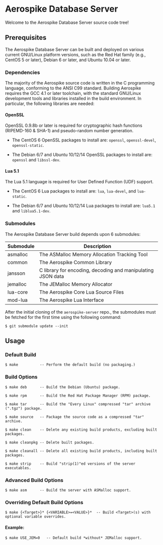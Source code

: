 # Aerospike Database Server

Welcome to the Aerospike Database Server source code tree!

## Prerequisites

The Aerospike Database Server can be built and deployed on various
current GNU/Linux platform versions, such as the Red Hat family (e.g.,
CentOS 5 or later), Debian 6 or later, and Ubuntu 10.04 or later.

### Dependencies

The majority of the Aerospike source code is written in the C
programming language, conforming to the ANSI C99 standard.  Building
Aerospike requires the GCC 4.1 or later toolchain, with the standard
GNU/Linux development tools and libraries installed in the build
environment. In particular, the following libraries are needed:

#### OpenSSL

OpenSSL 0.9.8b or later is required for cryptographic hash functions
(RIPEMD-160 & SHA-1) and pseudo-random number generation.

* The CentOS 6 OpenSSL packages to install are:  `openssl`,
`openssl-devel`, `openssl-static`.

* The Debian 6/7 and Ubuntu 10/12/14 OpenSSL packages to install are:
`openssl` and `libssl-dev`.

#### Lua 5.1

The Lua 5.1 language is required for User Defined Function (UDF) support.

* The CentOS 6 Lua packages to install are:  `lua`, `lua-devel`, and
`lua-static`.

* The Debian 6/7 and Ubuntu 10/12/14 Lua packages to install are:
`lua5.1` and `liblua5.1-dev`.

### Submodules

The Aerospike Database Server build depends upon 6 submodules:

| Submodule | Description |
|---------- | ----------- |
| asmalloc | The ASMalloc Memory Allocation Tracking Tool |
| common | The Aerospike Common Library |
| jansson | C library for encoding, decoding and manipulating JSON data |
| jemalloc | The JEMalloc Memory Allocator |
| lua-core | The Aerospike Core Lua Source Files |
| mod-lua | The Aerospike Lua Interface |

After the initial cloning of the `aerospike-server` repo., the
submodules must be fetched for the first time using the following
command:

	$ git submodule update --init

## Usage

### Default Build

	$ make          -- Perform the default build (no packaging.)

### Build Options

	$ make deb      -- Build the Debian (Ubuntu) package.

	$ make rpm      -- Build the Red Hat Package Manager (RPM) package.

	$ make tar      -- Build the "Every Linux" compressed "tar" archive (".tgz") package.

	$ make source   -- Package the source code as a compressed "tar" archive.

	$ make clean    -- Delete any existing build products, excluding built packages.

	$ make cleanpkg -- Delete built packages.

	$ make cleanall -- Delete all existing build products, including built packages.

	$ make strip    -- Build "strip(1)"ed versions of the server executables.

### Advanced Build Options

	$ make asm      -- Build the server with ASMalloc support.

### Overriding Default Build Options

	$ make {<Target>}* {<VARIABLE>=<VALUE>}*  -- Build <Target>(s) with optional variable overrides.

#### Example:

	$ make USE_JEM=0   -- Default build *without* JEMalloc support.
